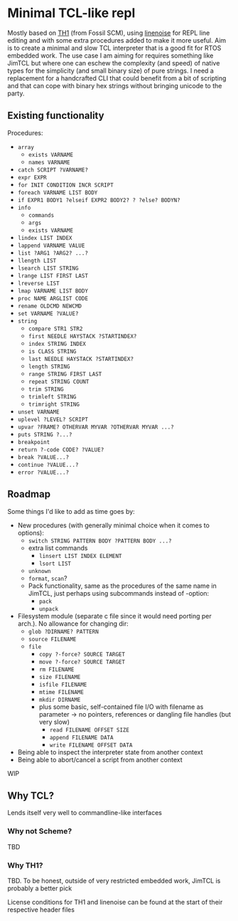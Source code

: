 # Minimal TCL-like repl

Mostly based on [TH1](https://www.fossil-scm.org/index.html/doc/trunk/www/th1.md) (from Fossil SCM), using [linenoise](https://github.com/antirez/linenoise) for REPL line editing and with some extra procedures added to make it more useful. Aim is to create a minimal and slow TCL interpreter that is a good fit for RTOS embedded work. The use case I am aiming for requires something like JimTCL but where one can eschew the complexity (and speed) of native types for the simplicity (and small binary size) of pure strings. I need a replacement for a handcrafted CLI that could benefit from a bit of scripting and that can cope with binary hex strings without bringing unicode to the party.

## Existing functionality

Procedures:
- `array`
    - `exists VARNAME`
    - `names VARNAME`
- `catch SCRIPT ?VARNAME?`
- `expr EXPR`
- `for INIT CONDITION INCR SCRIPT`
- `foreach VARNAME LIST BODY`
- `if EXPR1 BODY1 ?elseif EXPR2 BODY2? ? ?else? BODYN?`
- `info`
    - `commands`
    - `args`
    - `exists VARNAME`
- `lindex LIST INDEX`
- `lappend VARNAME VALUE`
- `list ?ARG1 ?ARG2? ...?`
- `llength LIST`
- `lsearch LIST STRING`
- `lrange LIST FIRST LAST`
- `lreverse LIST`
- `lmap VARNAME LIST BODY`
- `proc NAME ARGLIST CODE`
- `rename OLDCMD NEWCMD`
- `set VARNAME ?VALUE?`
- `string`
    - `compare STR1 STR2`
    - `first NEEDLE HAYSTACK ?STARTINDEX?`
    - `index STRING INDEX`
    - `is CLASS STRING`
    - `last NEEDLE HAYSTACK ?STARTINDEX?`
    - `length STRING`
    - `range STRING FIRST LAST`
    - `repeat STRING COUNT`
    - `trim STRING`
    - `trimleft STRING`
    - `trimright STRING`
- `unset VARNAME`
- `uplevel ?LEVEL? SCRIPT`
- `upvar ?FRAME? OTHERVAR MYVAR ?OTHERVAR MYVAR ...?`
- `puts STRING ?...?`
- `breakpoint`
- `return ?-code CODE? ?VALUE?`
- `break ?VALUE...?`
- `continue ?VALUE...?`
- `error ?VALUE...?`

## Roadmap

Some things I'd like to add as time goes by:
- New procedures (with generally minimal choice when it comes to options):
    - `switch STRING PATTERN BODY ?PATTERN BODY ...?`
    - extra list commands
        - `linsert LIST INDEX ELEMENT`
        - `lsort LIST`
    - `unknown`
    - `format`, `scan`?
    - Pack functionality, same as the procedures of the same name in JimTCL, just perhaps using subcommands instead of -option:
        - `pack`
        - `unpack`
- Filesystem module (separate c file since it would need porting per arch.). No allowance for changing dir:
    - `glob ?DIRNAME? PATTERN`
    - `source FILENAME`
    - `file`
        - `copy ?-force? SOURCE TARGET`
        - `move ?-force? SOURCE TARGET`
        - `rm FILENAME`
        - `size FILENAME`
        - `isfile FILENAME`
        - `mtime FILENAME`
        - `mkdir DIRNAME`
        - plus some basic, self-contained file I/O with filename as parameter -> no pointers, references or dangling file handles (but very slow)
            - `read FILENAME OFFSET SIZE`
            - `append FILENAME DATA`
            - `write FILENAME OFFSET DATA`
- Being able to inspect the interpreter state from another context
- Being able to abort/cancel a script from another context

WIP

## Why TCL?

Lends itself very well to commandline-like interfaces

### Why not Scheme?

TBD

### Why TH1?

TBD. To be honest, outside of very restricted embedded work, JimTCL is probably a better pick

License conditions for TH1 and linenoise can be found at the start of their respective header files